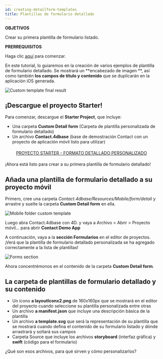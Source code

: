 ```yaml
---
id: creating-detailform-templates
title: Plantillas de formulario detallado
---
```


<div class = "objectives"> 

**OBJETIVOS**

Crear su primera plantilla de formulario listado.</div> <div class = "prerequisites"> 

**PRERREQUISITOS**

Haga clic [aquí](prerequisites.html) para comenzar.</div> 

En este tutorial, lo guiaremos en la creación de varios ejemplos de plantilla de formulario detallado. Se mostrará un **encabezado de imagen **, así como también **los campos de título y contenido** que se duplicarán en la aplicación iOS generada.

![Custom template final result](assets/en/custom-detailform/custom-template-final-result.png)

## ¡Descargue el proyecto Starter!

Para comenzar, descargue el **Starter Project**, que incluye:

* Una carpeta **Custom Detail form** (Carpeta de plantilla personalizada de formulario detallado)
* Un archivo **Contact.4dbase** (base de demostración Contact con un proyecto de aplicación móvil listo para utilizar)

<div style="text-align: center; margin-top: 20px; margin-bottom: 20px">
  <p>
    

<a class="button"
href="https://github.com/4d-for-ios/tutorial-CustomDetailForm/archive/d6e32c547604bd32f56528b02310d083a844ffcc.zip">PROYECTO STARTER - FORMATO DETALLADO PERSONALIZADO</a>

  </p>
</div>

¡Ahora está listo para crear a su primera plantilla de formulario detallado!

## Añada una plantilla de formulario detallado a su proyecto móvil

Primero, cree una carpeta *Contact.4dbase/Resources/Mobile/form/detail* y arrastre y suelte la carpeta **Custom Detail form** en ella.

![Mobile folder custom template](assets/en/custom-detailform/mobile-folder-custom-template.png)

Luego abra Contact.4dbase con 4D. y vaya a Archivo > Abrir > Proyecto móvil... para abrir **Contact Demo App**

A continuación, vaya a la **sección Formularios** en el editor de proyectos. ¡Verá que la plantilla de formulario detallado personalizada se ha agregado correctamente a la lista de plantillas!

![Forms section](assets/en/custom-detailform/custom-detailform-template.png)

Ahora concentrémonos en el contenido de la carpeta **Custom Detail form**.

## La carpeta de plantillas de formulario detallado y su contenido

* Un icono **a layoutIconx2.png** de 160x160px que se mostrará en el editor del proyecto cuando seleccione su plantilla personalizada entre otras
* Un archivo **a manifest.json** que incluye una descripción básica de la plantilla
* Un archivo **a template.svg** que será la representación de su plantilla que se mostrará cuando defina el contenido de su formulario listado y dónde arrastrará y soltará sus campos
* Carpeta Source que incluye los archivos **storyboard** (interfaz gráfica) y **swift** (código para el formulario)

¿Qué son esos archivos, para qué sirven y cómo personalizarlos?